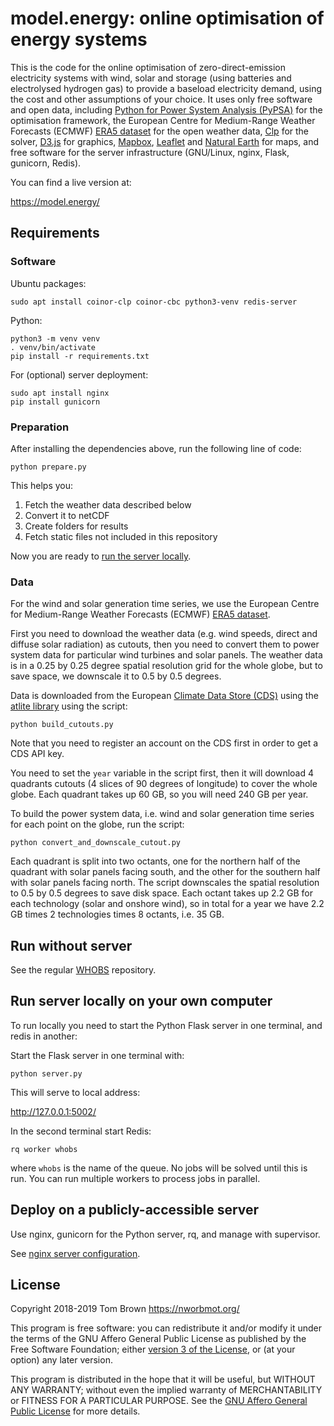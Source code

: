 
# model.energy: online optimisation of energy systems

This is the code for the online optimisation of
zero-direct-emission electricity systems with wind, solar and storage
(using batteries and electrolysed hydrogen gas) to provide a baseload
electricity demand, using the cost and other assumptions of your
choice. It uses only free software and open data, including [Python
for Power System Analysis (PyPSA)](https://github.com/PyPSA/PyPSA) for
the optimisation framework, the European Centre for Medium-Range Weather Forecasts (ECMWF) [ERA5 dataset](https://cds.climate.copernicus.eu/cdsapp#!/dataset/reanalysis-era5-single-levels) for the open weather
data, [Clp](https://projects.coin-or.org/Clp) for the solver,
[D3.js](https://d3js.org/) for graphics,
[Mapbox](https://www.mapbox.com/), [Leaflet](http://leafletjs.com/)
and [Natural Earth](https://www.naturalearthdata.com/) for maps, and
free software for the server infrastructure (GNU/Linux, nginx, Flask,
gunicorn, Redis).

You can find a live version at:

<https://model.energy/>


## Requirements

### Software

Ubuntu packages:

`sudo apt install coinor-clp coinor-cbc python3-venv redis-server`

Python:

	python3 -m venv venv
	. venv/bin/activate
	pip install -r requirements.txt

For (optional) server deployment:

	sudo apt install nginx
	pip install gunicorn

### Preparation

After installing the dependencies above, run the following line of code:

	python prepare.py

This helps you:

1. Fetch the weather data described below
1. Convert it to netCDF
1. Create folders for results
1. Fetch static files not included in this repository

Now you are ready to [run the server locally](#run-server-locally-on-your-own-computer).

### Data

For the wind and solar generation time series, we use the European
Centre for Medium-Range Weather Forecasts (ECMWF) [ERA5
dataset](https://cds.climate.copernicus.eu/cdsapp#!/dataset/reanalysis-era5-single-levels).

First you need to download the weather data (e.g. wind speeds, direct
and diffuse solar radiation) as cutouts, then you need to convert them
to power system data for particular wind turbines and solar
panels. The weather data is in a 0.25 by 0.25 degree spatial
resolution grid for the whole globe, but to save space, we downscale
it to 0.5 by 0.5 degrees.

Data is downloaded from the European [Climate Data Store
(CDS)](https://cds.climate.copernicus.eu/) using the [atlite
library](https://github.com/FRESNA/atlite) using the script:

`python build_cutouts.py`

Note that you need to register an account on the CDS first in order to
get a CDS API key.

You need to set the `year` variable in the script first, then it will
download 4 quadrants cutouts (4 slices of 90 degrees of longitude) to
cover the whole globe. Each quadrant takes up 60 GB, so you will need
240 GB per year.

To build the power system data, i.e. wind and solar generation time
series for each point on the globe, run the script:

`python convert_and_downscale_cutout.py`

Each quadrant is split into two octants, one for the northern half of
the quadrant with solar panels facing south, and the other for the
southern half with solar panels facing north. The script downscales
the spatial resolution to 0.5 by 0.5 degrees to save disk space. Each
octant takes up 2.2 GB for each technology (solar and onshore wind),
so in total for a year we have 2.2 GB times 2 technologies times 8
octants, i.e. 35 GB.



## Run without server

See the regular [WHOBS](https://github.com/PyPSA/WHOBS) repository.

## Run server locally on your own computer

To run locally you need to start the Python Flask server in one terminal, and redis in another:

Start the Flask server in one terminal with:

`python server.py`

This will serve to local address:

http://127.0.0.1:5002/

In the second terminal start Redis:

`rq worker whobs`

where `whobs` is the name of the queue. No jobs will be solved until
this is run. You can run multiple workers to process jobs in parallel.


## Deploy on a publicly-accessible server

Use nginx, gunicorn for the Python server, rq, and manage with supervisor.

See [nginx server configuration](nginx-configuration.txt).


## License

Copyright 2018-2019 Tom Brown <https://nworbmot.org/>

This program is free software: you can redistribute it and/or modify
it under the terms of the GNU Affero General Public License as
published by the Free Software Foundation; either [version 3 of the
License](LICENSE.txt), or (at your option) any later version.

This program is distributed in the hope that it will be useful, but
WITHOUT ANY WARRANTY; without even the implied warranty of
MERCHANTABILITY or FITNESS FOR A PARTICULAR PURPOSE.  See the [GNU
Affero General Public License](LICENSE.txt) for more details.
